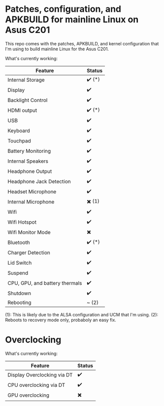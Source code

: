 # Patches, configuration, and APKBUILD for mainline Linux on Asus C201

This repo comes with the patches, APKBUILD, and kernel configuration that I'm using to build mainline Linux for the Asus C201.

What's currently working:

Feature | Status
--- | ---
Internal Storage | ✔️ (\*)
Display | ✔️
Backlight Control | ✔️
HDMI output | ✔️ (\*)
USB | ✔️
Keyboard | ✔️
Touchpad | ✔️
Battery Monitoring | ✔️
Internal Speakers | ✔️
Headphone Output | ✔️
Headphone Jack Detection | ✔️
Headset Microphone | ✔️
Internal Microphone | ✖️ (1)
Wifi | ✔️
Wifi Hotspot | ✔️
Wifi Monitor Mode | ✖️
Bluetooth | ✔️ (\*)
Charger Detection | ✔️
Lid Switch | ✔️
Suspend | ✔️
CPU, GPU, and battery thermals | ✔️
Shutdown | ✔️
Rebooting | ~ (2)

(1): This is likely due to the ALSA configuration and UCM that I'm using.
(2): Reboots to recovery mode only, probaboly an easy fix.

# Overclocking

What's currently working:

Feature | Status
--- | ---
Display Overclocking via DT | ✔️
CPU overclocking via DT | ✔️
GPU overclocking | ✖️
